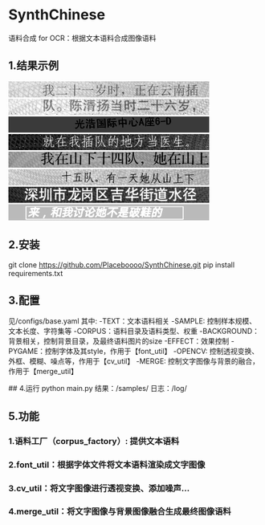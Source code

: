 # SynthChinese
语料合成 for OCR：根据文本语料合成图像语料

## 1.结果示例
![1.jpg](./demo/1.jpg)
![2.jpg](./demo/2.jpg)
![3.jpg](./demo/3.jpg)
![4.jpg](./demo/4.jpg)
![5.jpg](./demo/5.jpg)
![6.jpg](./demo/6.jpg)
![7.jpg](./demo/7.jpg)
![8.jpg](./demo/8.jpg)

## 2.安装
git clone  https://github.com/Placeboooo/SynthChinese.git
pip install requirements.txt
## 3.配置
<p>见/configs/base.yaml  
其中:  
  -TEXT：文本语料相关  
    -SAMPLE: 控制样本规模、文本长度、字符集等  
    -CORPUS：语料目录及语料类型、权重  
  -BACKGROUND：背景相关，控制背景目录，及最终语料图片的size  
  -EFFECT：效果控制  
    -PYGAME：控制字体及其style，作用于【font_util】  
    -OPENCV: 控制透视变换、外框、模糊、噪点等，作用于【cv_util】  
    -MERGE: 控制文字图像与背景的融合，作用于【merge_util】<p>
## 4.运行
python main.py
结果：/samples/
日志：/log/

## 5.功能
### 1.语料工厂（corpus_factory）: 提供文本语料
### 2.font_util：根据字体文件将文本语料渲染成文字图像
### 3.cv_util：将文字图像进行透视变换、添加噪声...
### 4.merge_util：将文字图像与背景图像融合生成最终图像语料


